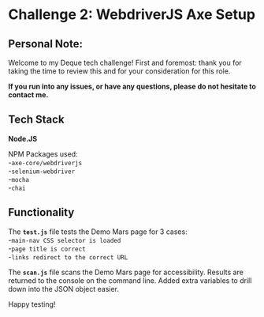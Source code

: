 # Challenge 2: WebdriverJS Axe Setup

## Personal Note:

Welcome to my Deque tech challenge! First and foremost: thank you for taking the time to review this and for your consideration for this role.

**If you run into any issues, or have any questions, please do not hesitate to contact me.**

## Tech Stack

**Node.JS**

NPM Packages used:\
-`axe-core/webdriverjs`\
-`selenium-webdriver`\
-`mocha`\
-`chai`


## Functionality 

The **`test.js`** file tests the Demo Mars page for 3 cases:\
-`main-nav CSS selector is loaded`\
-`page title is correct`\
-`links redirect to the correct URL`

The **`scan.js`** file scans the Demo Mars page for accessibility. Results are returned to the console on the command line. Added extra variables to drill down into the JSON object easier. 

Happy testing!
